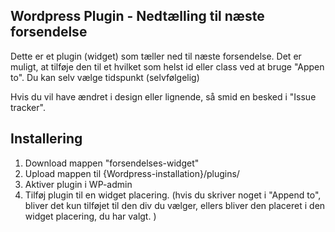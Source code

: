 Wordpress Plugin - Nedtælling til næste forsendelse
----

Dette er et plugin (widget) som tæller ned til næste forsendelse. Det er muligt, at tilføje den til et hvilket som helst id eller class ved at bruge "Appen to". 
Du kan selv vælge tidspunkt (selvfølgelig)

Hvis du vil have ændret i design eller lignende, så smid en besked i "Issue tracker".

Installering
----
1. Download mappen "forsendelses-widget"
2. Upload mappen til {Wordpress-installation}/plugins/
3. Aktiver plugin i WP-admin
4. Tilføj plugin til en widget placering. 
(hvis du skriver noget i "Append to", bliver det kun tilføjet til den div du vælger, ellers bliver den placeret i den widget placering, du har valgt. )